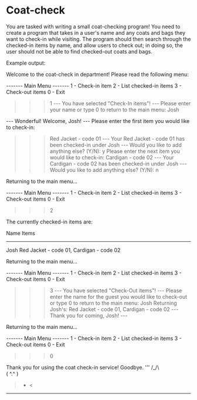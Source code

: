 # Coat-check

You are tasked with writing a small coat-checking program! You need to create a program that takes in a user's name and any coats and bags they want to check-in while visiting. The program should then search through the checked-in items by name, and allow users to check out; in doing so, the user should not be able to find checked-out coats and bags.

Example output:

Welcome to the coat-check in department!
Please read the following menu:

------- Main Menu -------
1 - Check-in item
2 - List checked-in items
3 - Check-out items
0 - Exit
>>>  1
--- You have selected "Check-In items"! ---
Please enter your name or type 0 to return to the main menu:
>>> Josh

--- Wonderful! Welcome, Josh! ---
Please enter the first item you would like to check-in:
>>> Red Jacket - code 01
--- Your Red Jacket - code 01 has been checked-in under Josh ---
Would you like to add anything else? (Y/N):
>>> y
Please enter the next item you would like to check-in:
>>> Cardigan - code 02
--- Your Cardigan - code 02 has been checked-in under Josh ---
Would you like to add anything else? (Y/N):
>>> n

Returning to the main menu...

------- Main Menu -------
1 - Check-in item
2 - List checked-in items
3 - Check-out items
0 - Exit
>>>  2

The currently checked-in items are:

Name            Items
----            -----
Josh           Red Jacket - code 01, Cardigan - code 02

Returning to the main menu...

------- Main Menu -------
1 - Check-in item
2 - List checked-in items
3 - Check-out items
0 - Exit
>>>  3
--- You have selected "Check-Out items"! ---
Please enter the name for the guest you would like to check-out or type 0 to return to the main menu:
>>> Josh
Returning Josh's: Red Jacket - code 01, Cardigan - code 02
--- Thank you for coming, Josh! ---

Returning to the main menu...

------- Main Menu -------
1 - Check-in item
2 - List checked-in items
3 - Check-out items
0 - Exit
>>>  0

Thank you for using the coat check-in service! Goodbye.
'''
  /\_/\   
 ( ^.^ )  
  > - <   
--------- 
